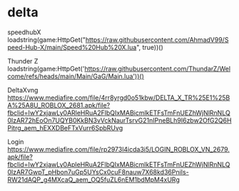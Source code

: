 # delta

speedhubX 
loadstring(game:HttpGet("https://raw.githubusercontent.com/AhmadV99/Speed-Hub-X/main/Speed%20Hub%20X.lua", true))()

Thunder Z
loadstring(game:HttpGet('https://raw.githubusercontent.com/ThundarZ/Welcome/refs/heads/main/Main/GaG/Main.lua'))()



DeltaXvng
https://www.mediafire.com/file/4rr8yrgd0o51kbw/DELTA_X_TR%25E1%25BA%25A8U_ROBLOX_2681.apk/file?fbclid=IwY2xjawLy0ARleHRuA2FlbQIxMABicmlkETFsTmFnUEZhWjNlRnNLQ0lzAR72hEoOn7UQYB0KkBN3vVckNaurTsrvG21nIPneBLh9I6zbw2OfG2Q6HPitrg_aem_hEXXDBeFTxVurr6SpbRUvg



Login
https://www.mediafire.com/file/rp2973l4icda3i5/LOGIN_ROBLOX_VN_2679.apk/file?fbclid=IwY2xjawLy0ApleHRuA2FlbQIxMABicmlkETFsTmFnUEZhWjNlRnNLQ0lzAR7GwpT_pHbon7uGp5UYsCx0cuF8nauw7X68kd36PniIs-RW21dAQP_g4MXcaQ_aem_OQ5fuZL6nEM1bdMpM4xURg

